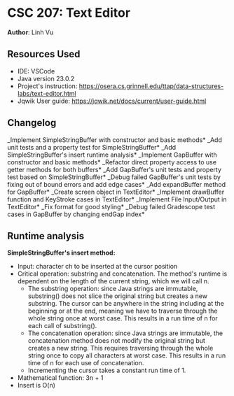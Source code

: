 # CSC 207: Text Editor

**Author**: Linh Vu

## Resources Used

- IDE: VSCode
- Java version 23.0.2
- Project's instruction: https://osera.cs.grinnell.edu/ttap/data-structures-labs/text-editor.html
- Jqwik User guide: https://jqwik.net/docs/current/user-guide.html

## Changelog

\_Implement SimpleStringBuffer with constructor and basic methods*
\_Add unit tests and a property test for SimpleStringBuffer*
\_Add SimpleStringBuffer's insert runtime analysis*
\_Implement GapBuffer with constructor and basic methods*
\_Refactor direct property access to use getter methods for both buffers*
\_Add GapBuffer's unit tests and property test based on SimpleStringBuffer*
\_Debug failed GapBuffer's unit tests by fixing out of bound errors and add edge cases*
\_Add expandBuffer method for GapBuffer*
\_Create screen object in TextEditor*
\_Implement drawBuffer function and KeyStroke cases in TextEditor*
\_Implement File Input/Output in TextEditor*
\_Fix format for good styling*
\_Debug failed Gradescope test cases in GapBuffer by changing endGap index\*

## Runtime analysis

**SimpleStringBuffer's insert method:**

- Input: character ch to be inserted at the cursor position
- Critical operation: substring and concatenation. The method's runtime is dependent on the length of the current string, which we will call n.
  - The substring operation: since Java strings are immutable, substring() does not slice the original string but creates a new substring. The cursor can be anywhere in the string including at the beginning or at the end, meaning we have to traverse through the whole string once at worst case. This results in a run time of n for each call of substring().
  - The concatenation operation: since Java strings are immutable, the concatenation method does not modify the original string but creates a new string. This requires traversing through the whole string once to copy all characters at worst case. This results in a run time of n for each use of concatenation.
  - Incrementing the cursor takes a constant run time of 1.
- Mathematical function: 3n + 1
- Insert is O(n)
